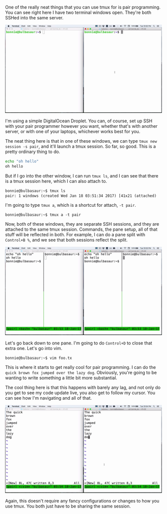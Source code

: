 One of the really neat things that you can use tmux for is pair programming. You can see right here I have two terminal windows open. They're both SSHed into the same server.

![two-terminals-one-server](../images/wrangle-your-terminal-with-tmux-two-terminals-one-server.png)

I'm using a simple DigitalOcean Droplet. You can, of course, set up SSH with your pair programmer however you want, whether that's with another server, or with one of your laptops, whichever works best for you.

The neat thing here is that in one of these windows, we can type `tmux new session -s pair`, and it'll launch a tmux session. So far, so good. This is a pretty ordinary thing to do.

```bash
echo "oh hello"
oh hello
```

But if I go into the other window, I can run `tmux ls`, and I can see that there is a tmux session here, which I can also attach to.

    bonnie@bulbasaur:~$ tmux ls
    pair: 1 windows (created Wed Jan 18 03:51:34 2017) [41x21 (attached)

I'm going to type `tmux a`, which is a shortcut for attach, `-t pair`.

    bonnie@bulbasaur:~$ tmux a -t pair

Now, both of these windows, they are separate SSH sessions, and they are attached to the same tmux session. Commands, the pane setup, all of that stuff will be reflected in both. For example, I can do a pane split with `Control+B %`, and we see that both sessions reflect the split.

![both-sessions-split](../images/wrangle-your-terminal-with-tmux-both-sessions-split.png)

Let's go back down to one pane. I'm going to do `Control+D` to close that extra one. Let's go into vim.

    bonnie@bulbasaur:~$ vim foo.tx

This is where it starts to get really cool for pair programming. I can do the `quick brown fox jumped over the lazy dog`. Obviously, you're going to be wanting to write something a little bit more substantial.

The cool thing here is that this happens with barely any lag, and not only do you get to see my code update live, you also get to follow my cursor. You can see how I'm navigating and all of that.

![split-session-filler-text](../images/wrangle-your-terminal-with-tmux-split-session-filler-text.png)

Again, this doesn't require any fancy configurations or changes to how you use tmux. You both just have to be sharing the same session.